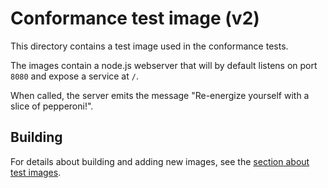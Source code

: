 # Conformance test image (v2)

This directory contains a test image used in the conformance tests.

The images contain a node.js webserver that will by default listens on port
`8080` and expose a service at `/`.

When called, the server emits the message "Re-energize yourself with a slice
of pepperoni!".

## Building

For details about building and adding new images, see the [section about test
images](/test/README.md#test-images).

